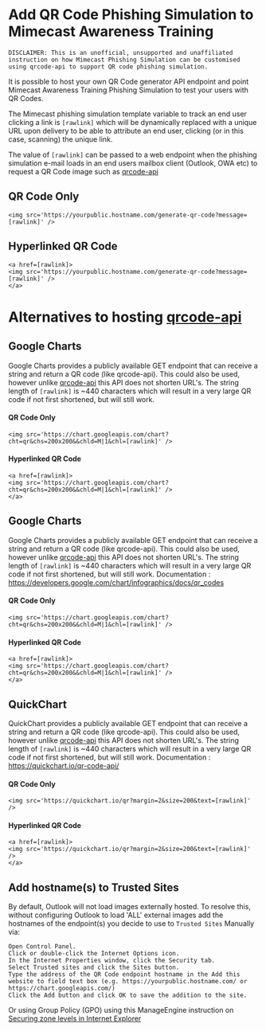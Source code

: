 # Add QR Code Phishing Simulation to Mimecast Awareness Training
````
DISCLAIMER: This is an unofficial, unsupported and unaffiliated instruction on how Mimecast Phishing Simulation can be customised using qrcode-api to support QR code phishing simulation.
````

It is possible to host your own QR Code generator API endpoint and point Mimecast Awareness Training Phishing Simulation to test your users with QR Codes.


The Mimecast phishing simulation template variable to track an end user clicking a link is `[rawlink]` which will be dynamically replaced with a unique URL upon delivery to be able to attribute an end user, clicking (or in this case, scanning) the unique link.

The value of `[rawlink]` can be passed to a web endpoint when the phishing simulation e-mail loads in an end users mailbox client (Outlook, OWA etc) to request a QR Code image such as [qrcode-api](https://github.com/smck83/qrcode-api/)

## QR Code Only
````
<img src='https://yourpublic.hostname.com/generate-qr-code?message=[rawlink]' />
````
## Hyperlinked QR Code
````
<a href=[rawlink]>
<img src='https://yourpublic.hostname.com/generate-qr-code?message=[rawlink]' />
</a>
````
# Alternatives to hosting [qrcode-api](https://github.com/smck83/qrcode-api/)

## Google Charts
Google Charts provides a publicly available GET endpoint that can receive a string and return a QR code (like qrcode-api). This could also be used, however unlike [qrcode-api](https://github.com/smck83/qrcode-api/) this API does not shorten URL's. The string length of `[rawlink]` is ~440 characters which will result in a very large QR code if not first shortened, but will still work.

#### QR Code Only

````
<img src='https://chart.googleapis.com/chart?cht=qr&chs=200x200&&chld=M|1&chl=[rawlink]' />
````

#### Hyperlinked QR Code

````
<a href=[rawlink]>
<img src='https://chart.googleapis.com/chart?cht=qr&chs=200x200&&chld=M|1&chl=[rawlink]' />
</a>
````

## Google Charts
Google Charts provides a publicly available GET endpoint that can receive a string and return a QR code (like qrcode-api). This could also be used, however unlike [qrcode-api](https://github.com/smck83/qrcode-api/) this API does not shorten URL's. The string length of `[rawlink]` is ~440 characters which will result in a very large QR code if not first shortened, but will still work. Documentation : https://developers.google.com/chart/infographics/docs/qr_codes

#### QR Code Only

````
<img src='https://chart.googleapis.com/chart?cht=qr&chs=200x200&&chld=M|1&chl=[rawlink]' />
````

#### Hyperlinked QR Code

````
<a href=[rawlink]>
<img src='https://chart.googleapis.com/chart?cht=qr&chs=200x200&&chld=M|1&chl=[rawlink]' />
</a>
````

## QuickChart
QuickChart provides a publicly available GET endpoint that can receive a string and return a QR code (like qrcode-api). This could also be used, however unlike [qrcode-api](https://github.com/smck83/qrcode-api/) this API does not shorten URL's. The string length of `[rawlink]` is ~440 characters which will result in a very large QR code if not first shortened, but will still work. Documentation : https://quickchart.io/qr-code-api/

#### QR Code Only

````
<img src='https://quickchart.io/qr?margin=2&size=200&text=[rawlink]' />
````

#### Hyperlinked QR Code

````
<a href=[rawlink]>
<img src='https://quickchart.io/qr?margin=2&size=200&text=[rawlink]' />
</a>
````
## Add hostname(s) to Trusted Sites
By default, Outlook will not load images externally hosted. To resolve this, without configuring Outlook to load 'ALL' external images add the hostnames of the endpoint(s) you decide to use to `Trusted Sites`
Manually via:

````
Open Control Panel.
Click or double-click the Internet Options icon.
In the Internet Properties window, click the Security tab.
Select Trusted sites and click the Sites button.
Type the address of the QR Code endpoint hostname in the Add this website to field text box (e.g. https://yourpublic.hostname.com/ or https://chart.googleapis.com/)
Click the Add button and click OK to save the addition to the site.
````
Or using Group Policy (GPO) using this ManageEngine instruction on [Securing zone levels in Internet Explorer](https://blogs.manageengine.com/active-directory/2018/08/02/securing-zone-levels-internet-explorer.html)
